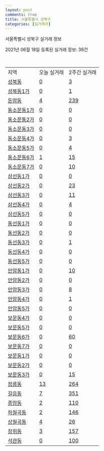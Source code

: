 ```yaml
---
layout: post
comments: true
title: 서울특별시 성북구
categories: [실거래가]
---
```


서울특별시 성북구 실거래 정보

2021년 06월 18일 등록된 실거래 정보: 36건

<script type="text/javascript">
  google.charts.load('current', {'packages':['corechart']});
  google.charts.setOnLoadCallback(drawChart);

  function drawChart() {
    var data = google.visualization.arrayToDataTable([['거래일', '매매', '전월세', '전매'], ['2021-02', 1, 74, 0], ['2021-03', 18, 170, 0], ['2021-04', 156, 341, 0], ['2021-05', 219, 413, 1], ['2021-06', 28, 141, 0]]);

    var options = {
      title: '최근 유형별 거래량 추이',
      legend: { position: 'bottom' }
    };

    var chart = new google.visualization.LineChart(document.getElementById('columnchart_material'));
    chart.draw(data, (options));
  }
</script>

<div id="columnchart_material" style="width: 450px; margin-left: -35px"></div>
<br>
<table class="sortable">
  <tr>
    <td>지역</td>
    <td>오늘 실거래</td>
    <td>2주간 실거래</td>
  </tr>

  
  <tr class="item">
    <td><a href="1129010100.html">성북동</a></td>
    <td><a href="1129010100.html">0</a></td>
    <td><a href="1129010100.html">3</a></td>
  </tr>
    

  <tr class="item">
    <td><a href="1129010200.html">성북동1가</a></td>
    <td><a href="1129010200.html">0</a></td>
    <td><a href="1129010200.html">1</a></td>
  </tr>
    

  <tr class="item">
    <td><a href="1129010300.html">돈암동</a></td>
    <td><a href="1129010300.html">4</a></td>
    <td><a href="1129010300.html">239</a></td>
  </tr>
    

  <tr class="item">
    <td><a href="1129010400.html">동소문동1가</a></td>
    <td><a href="1129010400.html">0</a></td>
    <td><a href="1129010400.html">0</a></td>
  </tr>
    

  <tr class="item">
    <td><a href="1129010500.html">동소문동2가</a></td>
    <td><a href="1129010500.html">0</a></td>
    <td><a href="1129010500.html">0</a></td>
  </tr>
    

  <tr class="item">
    <td><a href="1129010600.html">동소문동3가</a></td>
    <td><a href="1129010600.html">0</a></td>
    <td><a href="1129010600.html">0</a></td>
  </tr>
    

  <tr class="item">
    <td><a href="1129010700.html">동소문동4가</a></td>
    <td><a href="1129010700.html">0</a></td>
    <td><a href="1129010700.html">3</a></td>
  </tr>
    

  <tr class="item">
    <td><a href="1129010800.html">동소문동5가</a></td>
    <td><a href="1129010800.html">0</a></td>
    <td><a href="1129010800.html">4</a></td>
  </tr>
    

  <tr class="item">
    <td><a href="1129010900.html">동소문동6가</a></td>
    <td><a href="1129010900.html">1</a></td>
    <td><a href="1129010900.html">15</a></td>
  </tr>
    

  <tr class="item">
    <td><a href="1129011000.html">동소문동7가</a></td>
    <td><a href="1129011000.html">0</a></td>
    <td><a href="1129011000.html">10</a></td>
  </tr>
    

  <tr class="item">
    <td><a href="1129011100.html">삼선동1가</a></td>
    <td><a href="1129011100.html">0</a></td>
    <td><a href="1129011100.html">0</a></td>
  </tr>
    

  <tr class="item">
    <td><a href="1129011200.html">삼선동2가</a></td>
    <td><a href="1129011200.html">0</a></td>
    <td><a href="1129011200.html">23</a></td>
  </tr>
    

  <tr class="item">
    <td><a href="1129011300.html">삼선동3가</a></td>
    <td><a href="1129011300.html">0</a></td>
    <td><a href="1129011300.html">11</a></td>
  </tr>
    

  <tr class="item">
    <td><a href="1129011400.html">삼선동4가</a></td>
    <td><a href="1129011400.html">0</a></td>
    <td><a href="1129011400.html">4</a></td>
  </tr>
    

  <tr class="item">
    <td><a href="1129011500.html">삼선동5가</a></td>
    <td><a href="1129011500.html">0</a></td>
    <td><a href="1129011500.html">0</a></td>
  </tr>
    

  <tr class="item">
    <td><a href="1129011600.html">동선동1가</a></td>
    <td><a href="1129011600.html">0</a></td>
    <td><a href="1129011600.html">0</a></td>
  </tr>
    

  <tr class="item">
    <td><a href="1129011700.html">동선동2가</a></td>
    <td><a href="1129011700.html">0</a></td>
    <td><a href="1129011700.html">0</a></td>
  </tr>
    

  <tr class="item">
    <td><a href="1129011800.html">동선동3가</a></td>
    <td><a href="1129011800.html">0</a></td>
    <td><a href="1129011800.html">1</a></td>
  </tr>
    

  <tr class="item">
    <td><a href="1129011900.html">동선동4가</a></td>
    <td><a href="1129011900.html">0</a></td>
    <td><a href="1129011900.html">0</a></td>
  </tr>
    

  <tr class="item">
    <td><a href="1129012000.html">동선동5가</a></td>
    <td><a href="1129012000.html">0</a></td>
    <td><a href="1129012000.html">0</a></td>
  </tr>
    

  <tr class="item">
    <td><a href="1129012100.html">안암동1가</a></td>
    <td><a href="1129012100.html">0</a></td>
    <td><a href="1129012100.html">10</a></td>
  </tr>
    

  <tr class="item">
    <td><a href="1129012200.html">안암동2가</a></td>
    <td><a href="1129012200.html">0</a></td>
    <td><a href="1129012200.html">0</a></td>
  </tr>
    

  <tr class="item">
    <td><a href="1129012300.html">안암동3가</a></td>
    <td><a href="1129012300.html">0</a></td>
    <td><a href="1129012300.html">8</a></td>
  </tr>
    

  <tr class="item">
    <td><a href="1129012400.html">안암동4가</a></td>
    <td><a href="1129012400.html">0</a></td>
    <td><a href="1129012400.html">1</a></td>
  </tr>
    

  <tr class="item">
    <td><a href="1129012500.html">안암동5가</a></td>
    <td><a href="1129012500.html">0</a></td>
    <td><a href="1129012500.html">0</a></td>
  </tr>
    

  <tr class="item">
    <td><a href="1129012600.html">보문동4가</a></td>
    <td><a href="1129012600.html">0</a></td>
    <td><a href="1129012600.html">0</a></td>
  </tr>
    

  <tr class="item">
    <td><a href="1129012700.html">보문동5가</a></td>
    <td><a href="1129012700.html">0</a></td>
    <td><a href="1129012700.html">0</a></td>
  </tr>
    

  <tr class="item">
    <td><a href="1129012800.html">보문동6가</a></td>
    <td><a href="1129012800.html">0</a></td>
    <td><a href="1129012800.html">60</a></td>
  </tr>
    

  <tr class="item">
    <td><a href="1129012900.html">보문동7가</a></td>
    <td><a href="1129012900.html">0</a></td>
    <td><a href="1129012900.html">0</a></td>
  </tr>
    

  <tr class="item">
    <td><a href="1129013000.html">보문동1가</a></td>
    <td><a href="1129013000.html">0</a></td>
    <td><a href="1129013000.html">0</a></td>
  </tr>
    

  <tr class="item">
    <td><a href="1129013100.html">보문동2가</a></td>
    <td><a href="1129013100.html">0</a></td>
    <td><a href="1129013100.html">0</a></td>
  </tr>
    

  <tr class="item">
    <td><a href="1129013200.html">보문동3가</a></td>
    <td><a href="1129013200.html">0</a></td>
    <td><a href="1129013200.html">15</a></td>
  </tr>
    

  <tr class="item">
    <td><a href="1129013300.html">정릉동</a></td>
    <td><a href="1129013300.html">13</a></td>
    <td><a href="1129013300.html">264</a></td>
  </tr>
    

  <tr class="item">
    <td><a href="1129013400.html">길음동</a></td>
    <td><a href="1129013400.html">7</a></td>
    <td><a href="1129013400.html">351</a></td>
  </tr>
    

  <tr class="item">
    <td><a href="1129013500.html">종암동</a></td>
    <td><a href="1129013500.html">2</a></td>
    <td><a href="1129013500.html">110</a></td>
  </tr>
    

  <tr class="item">
    <td><a href="1129013600.html">하월곡동</a></td>
    <td><a href="1129013600.html">2</a></td>
    <td><a href="1129013600.html">146</a></td>
  </tr>
    

  <tr class="item">
    <td><a href="1129013700.html">상월곡동</a></td>
    <td><a href="1129013700.html">4</a></td>
    <td><a href="1129013700.html">26</a></td>
  </tr>
    

  <tr class="item">
    <td><a href="1129013800.html">장위동</a></td>
    <td><a href="1129013800.html">3</a></td>
    <td><a href="1129013800.html">157</a></td>
  </tr>
    

  <tr class="item">
    <td><a href="1129013900.html">석관동</a></td>
    <td><a href="1129013900.html">0</a></td>
    <td><a href="1129013900.html">100</a></td>
  </tr>
    


</table>


    